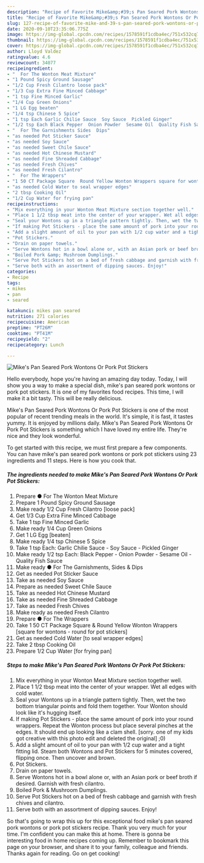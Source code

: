 ```yaml
---
description: "Recipe of Favorite Mike&amp;#39;s Pan Seared Pork Wontons Or Pork Pot Stickers"
title: "Recipe of Favorite Mike&amp;#39;s Pan Seared Pork Wontons Or Pork Pot Stickers"
slug: 127-recipe-of-favorite-mike-and-39-s-pan-seared-pork-wontons-or-pork-pot-stickers
date: 2020-09-10T23:35:06.775Z
image: https://img-global.cpcdn.com/recipes/1578591f1cdba4ec/751x532cq70/mikes-pan-seared-pork-wontons-or-pork-pot-stickers-recipe-main-photo.jpg
thumbnail: https://img-global.cpcdn.com/recipes/1578591f1cdba4ec/751x532cq70/mikes-pan-seared-pork-wontons-or-pork-pot-stickers-recipe-main-photo.jpg
cover: https://img-global.cpcdn.com/recipes/1578591f1cdba4ec/751x532cq70/mikes-pan-seared-pork-wontons-or-pork-pot-stickers-recipe-main-photo.jpg
author: Lloyd Valdez
ratingvalue: 4.6
reviewcount: 34077
recipeingredient:
- "  For The Wonton Meat Mixture"
- "1 Pound Spicy Ground Sausage"
- "1/2 Cup Fresh Cilantro loose pack"
- "1/3 Cup Extra Fine Minced Cabbage"
- "1 tsp Fine Minced Garlic"
- "1/4 Cup Green Onions"
- "1 LG Egg beaten"
- "1/4 tsp Chinese 5 Spice"
- "1 tsp Each Garlic Chilie Sauce  Soy Sauce  Pickled Ginger"
- "1/2 tsp Each Black Pepper  Onion Powder  Sesame Oil  Quality Fish Sauce"
- "  For The Garnishments Sides  Dips"
- "as needed Pot Sticker Sauce"
- "as needed Soy Sauce"
- "as needed Sweet Chile Sauce"
- "as needed Hot Chinese Mustard"
- "as needed Fine Shreaded Cabbage"
- "as needed Fresh Chives"
- "as needed Fresh Cilantro"
- "  For The Wrappers"
- "1 50 CT Package Square  Round Yellow Wonton Wrappers square for wontons  round for pot stickers"
- "as needed Cold Water to seal wrapper edges"
- "2 tbsp Cooking Oil"
- "1/2 Cup Water for frying pan"
recipeinstructions:
- "Mix everything in your Wonton Meat Mixture section together well."
- "Place 1 1/2 tbsp meat into the center of your wrapper. Wet all edges with cold water."
- "Seal your Wontons up in a triangle pattern tightly. Then, wet the two bottom triangular points and fold them together. Your Wonton should look like it&#39;s hugging itself."
- "If making Pot Stickers - place the same amount of pork into your round wrappers. Repeat the Wonton process but place several pinches at the edges. It should end up looking like a clam shell. [sorry. one of my kids got creative with this photo edit and deleted the original] ;0)"
- "Add a slight amount of oil to your pan with 1/2 cup water and a tight fitting lid. Steam both Wontons and Pot Stickers for 5 minutes covered, flipping once. Then uncover and brown."
- "Pot Stickers."
- "Drain on paper towels."
- "Serve Wontons hot in a bowl alone or, with an Asian pork or beef broth if desired. Garnish with fresh cilantro."
- "Boiled Pork &amp; Mushroom Dumplings."
- "Serve Pot Stickers hot on a bed of fresh cabbage and garnish with fresh chives and cilantro."
- "Serve both with an assortment of dipping sauces. Enjoy!"
categories:
- Recipe
tags:
- mikes
- pan
- seared

katakunci: mikes pan seared 
nutrition: 271 calories
recipecuisine: American
preptime: "PT26M"
cooktime: "PT41M"
recipeyield: "2"
recipecategory: Lunch

---
```



![Mike&#39;s Pan Seared Pork Wontons Or Pork Pot Stickers](https://img-global.cpcdn.com/recipes/1578591f1cdba4ec/751x532cq70/mikes-pan-seared-pork-wontons-or-pork-pot-stickers-recipe-main-photo.jpg)

Hello everybody, hope you're having an amazing day today. Today, I will show you a way to make a special dish, mike&#39;s pan seared pork wontons or pork pot stickers. It is one of my favorites food recipes. This time, I will make it a bit tasty. This will be really delicious.

Mike&#39;s Pan Seared Pork Wontons Or Pork Pot Stickers is one of the most popular of recent trending meals in the world. It's simple, it is fast, it tastes yummy. It is enjoyed by millions daily. Mike&#39;s Pan Seared Pork Wontons Or Pork Pot Stickers is something which I have loved my entire life. They're nice and they look wonderful.




To get started with this recipe, we must first prepare a few components. You can have mike&#39;s pan seared pork wontons or pork pot stickers using 23 ingredients and 11 steps. Here is how you cook that.

<!--inarticleads1-->

##### The ingredients needed to make Mike&#39;s Pan Seared Pork Wontons Or Pork Pot Stickers:

1. Prepare  ● For The Wonton Meat Mixture
1. Prepare 1 Pound Spicy Ground Sausage
1. Make ready 1/2 Cup Fresh Cilantro [loose pack]
1. Get 1/3 Cup Extra Fine Minced Cabbage
1. Take 1 tsp Fine Minced Garlic
1. Make ready 1/4 Cup Green Onions
1. Get 1 LG Egg [beaten]
1. Make ready 1/4 tsp Chinese 5 Spice
1. Take 1 tsp Each: Garlic Chilie Sauce - Soy Sauce - Pickled Ginger
1. Make ready 1/2 tsp Each: Black Pepper - Onion Powder - Sesame Oil - Quality Fish Sauce
1. Make ready  ● For The Garnishments, Sides &amp; Dips
1. Get as needed Pot Sticker Sauce
1. Take as needed Soy Sauce
1. Prepare as needed Sweet Chile Sauce
1. Take as needed Hot Chinese Mustard
1. Take as needed Fine Shreaded Cabbage
1. Take as needed Fresh Chives
1. Make ready as needed Fresh Cilantro
1. Prepare  ● For The Wrappers
1. Take 1 50 CT Package Square &amp; Round Yellow Wonton Wrappers [square for wontons - round for pot stickers]
1. Get as needed Cold Water [to seal wrapper edges]
1. Take 2 tbsp Cooking Oil
1. Prepare 1/2 Cup Water [for frying pan]




<!--inarticleads2-->

##### Steps to make Mike&#39;s Pan Seared Pork Wontons Or Pork Pot Stickers:

1. Mix everything in your Wonton Meat Mixture section together well.
1. Place 1 1/2 tbsp meat into the center of your wrapper. Wet all edges with cold water.
1. Seal your Wontons up in a triangle pattern tightly. Then, wet the two bottom triangular points and fold them together. Your Wonton should look like it&#39;s hugging itself.
1. If making Pot Stickers - place the same amount of pork into your round wrappers. Repeat the Wonton process but place several pinches at the edges. It should end up looking like a clam shell. [sorry. one of my kids got creative with this photo edit and deleted the original] ;0)
1. Add a slight amount of oil to your pan with 1/2 cup water and a tight fitting lid. Steam both Wontons and Pot Stickers for 5 minutes covered, flipping once. Then uncover and brown.
1. Pot Stickers.
1. Drain on paper towels.
1. Serve Wontons hot in a bowl alone or, with an Asian pork or beef broth if desired. Garnish with fresh cilantro.
1. Boiled Pork &amp; Mushroom Dumplings.
1. Serve Pot Stickers hot on a bed of fresh cabbage and garnish with fresh chives and cilantro.
1. Serve both with an assortment of dipping sauces. Enjoy!




So that's going to wrap this up for this exceptional food mike&#39;s pan seared pork wontons or pork pot stickers recipe. Thank you very much for your time. I'm confident you can make this at home. There is gonna be interesting food in home recipes coming up. Remember to bookmark this page on your browser, and share it to your family, colleague and friends. Thanks again for reading. Go on get cooking!

